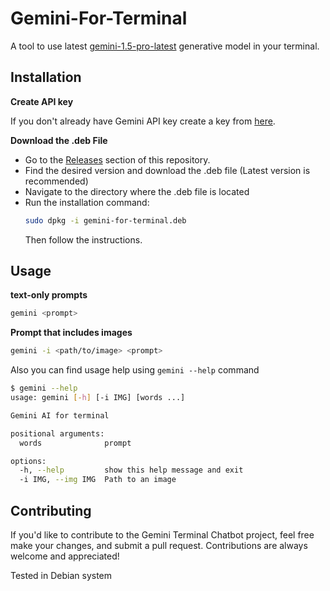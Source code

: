# Gemini-For-Terminal

A tool to use latest [gemini-1.5-pro-latest](https://ai.google.dev/gemini-api/docs/models/gemini#gemini-1.5-pro-expandable) generative model in your terminal.

## Installation

**Create API key**

If you don't already have Gemini API key create a key from [here](https://aistudio.google.com/app/apikey).

**Download the .deb File**
- Go to the [Releases](https://github.com/sacheex/Gemini-For-Terminal/releases) section of this repository.
- Find the desired version and download the .deb file (Latest version is recommended)
- Navigate to the directory where the .deb file is located
- Run the installation command:
  ```bash
  sudo dpkg -i gemini-for-terminal.deb
  ```
  Then follow the instructions.

## Usage
**text-only prompts**

```bash
gemini <prompt>
```
**Prompt that includes images**

```bash
gemini -i <path/to/image> <prompt>
```

Also you can find usage help using ```gemini --help``` command

```bash
$ gemini --help
usage: gemini [-h] [-i IMG] [words ...]

Gemini AI for terminal

positional arguments:
  words              prompt

options:
  -h, --help         show this help message and exit
  -i IMG, --img IMG  Path to an image
```

## Contributing
If you'd like to contribute to the Gemini Terminal Chatbot project, feel free make your changes, and submit a pull request. Contributions are always welcome and appreciated!

Tested in Debian system
